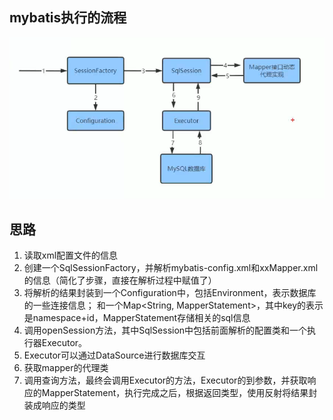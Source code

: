 ## mybatis执行的流程
![img.png](img.png)

## 思路

1. 读取xml配置文件的信息
2. 创建一个SqlSessionFactory，并解析mybatis-config.xml和xxMapper.xml的信息（简化了步骤，直接在解析过程中赋值了）
3. 将解析的结果封装到一个Configuration中，包括Environment，表示数据库的一些连接信息；
   和一个Map<String, MapperStatement>，其中key的表示是namespace+id，MapperStatement存储相关的sql信息
4. 调用openSession方法，其中SqlSession中包括前面解析的配置类和一个执行器Executor。
5. Executor可以通过DataSource进行数据库交互
6. 获取mapper的代理类
7. 调用查询方法，最终会调用Executor的方法，Executor的到参数，并获取响应的MapperStatement，执行完成之后，根据返回类型，使用反射将结果封装成响应的类型
